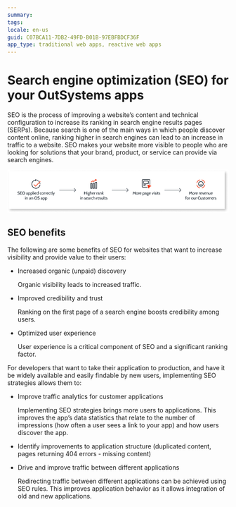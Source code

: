 ```yaml
---
summary: 
tags: 
locale: en-us
guid: C07BCA11-7DB2-49FD-B01B-97EBFBDCF36F
app_type: traditional web apps, reactive web apps
---
```


# Search engine optimization (SEO) for your OutSystems apps 

SEO is the process of improving a website’s content and technical configuration to increase its ranking in search engine results pages (SERPs). Because search is one of the main ways in which people discover content online, ranking higher in search engines can lead to an increase in traffic to a website. SEO makes your website more visible to people who are looking for solutions that your brand, product, or service can provide via search engines. 

![SEO process and benefits](images/seo-process-diag.png)  

## SEO benefits

The following are some benefits of SEO for websites that want to increase visibility and provide value to their users:
* Increased organic (unpaid) discovery 

    Organic visibility leads to increased traffic.

* Improved credibility and trust 

    Ranking on the first page of a search engine boosts credibility among users.

* Optimized user experience

    User experience is a critical component of SEO and a significant ranking factor. 

For developers that want to take their application to production, and have it be widely available and easily findable by new users, implementing SEO strategies allows them to:

* Improve traffic analytics for customer applications

    Implementing SEO strategies brings more users to applications. This improves the app’s data statistics that relate to the number of impressions (how often a user sees a link to your app) and how users discover the app.

* Identify improvements to application structure (duplicated content, pages returning 404 errors - missing content)

* Drive and improve traffic between different applications

    Redirecting traffic between different applications can be achieved using SEO rules. This improves application behavior as it allows integration of old and new applications.

